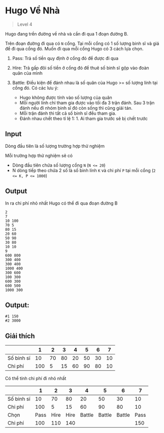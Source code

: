 # Hugo Về Nhà
>
> Level 4

Hugo đang trền đường về nhà và cần đi qua 1 đoạn đường B.

Trên đoạn đường đi qua có `N` cổng.
Tại mỗi cổng có 1 số lượng binh sĩ và giá để đi qua cổng đó.
Muốn đi qua mỗi cổng Hugo có 3 cách lựa chọn.

1. Pass:
   Trả số tiền quy định ở cổng đó để được đi qua

2. Hire:
   Trả gấp đôi số tiền ở cổng đó để thuê số binh sĩ gộp vào đoàn quân của mình

3. Battle:
   Điều kiện để đánh nhau là số quân của Hugo >= số lượng lính tại cổng đó. Có các lưu ý:
    - Hugo không được tính vào số lượng của quân
    - Mỗi người lính chỉ tham gia được vào tối đa 3 trận đánh. Sau 3 trận đánh nếu đi nhóm binh sĩ đó còn sống thì cũng giải tán.
    - Mỗi trận đánh thì tất cả số binh sĩ đều tham gia.
    - Đánh nhau chết theo tỉ lệ 1: 1. Ai tham gia trước sẽ bị chết trước

## Input

Dòng đầu tiên là số lượng trường hợp thử nghiệm

Mỗi trường hợp thử nghiệm sẽ có
- Dòng đầu tiên chứa số lượng cổng `N` (`N <= 20`)
- N dòng tiếp theo chứa 2 số là số binh lính `K` và chi phí `P` tại mỗi cổng (`2 <= K, P <= 1000`)

## Output

In ra chi phí nhỏ nhất Hugo có thể đi qua đoạn đường B

```
2
7
10 100
70 5
80 15
20 60
50 90
30 80
10 10
9
600 800
300 400
300 400
1000 400
300 600
100 300
600 300
600 500
1000 300
```

## Output:

```
#1 150
#2 3000
```

## Giải thích

| |1|2|3|4|5|6|7|
|-|-|-|-|-|-|-|-|
|Số binh sĩ|10|70|80|20|50|30|10|
|Chi phí|100|5|15|60|90|80|10|

Có thể tính chi phí đi nhỏ nhất

| |1|2|3|4|5|6|7|
|-|-|-|-|-|-|-|-|
|Số binh sĩ|10|70|80|20|50|30|10|
|Chi phí|100|5|15|60|90|80|10|
|Chọn|Pass|Hire|Hire|Battle|Battle|Battle|Pass|
|Chi phí|100|110|140||||150

